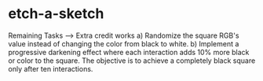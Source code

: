 # etch-a-sketch

Remaining Tasks
--> Extra credit works
a) Randomize the square RGB's value instead of changing the color from black to white.
b) Implement a progressive darkening effect where each interaction adds 10% more black or color to the square. The objective is to achieve a completely black square only after ten interactions.